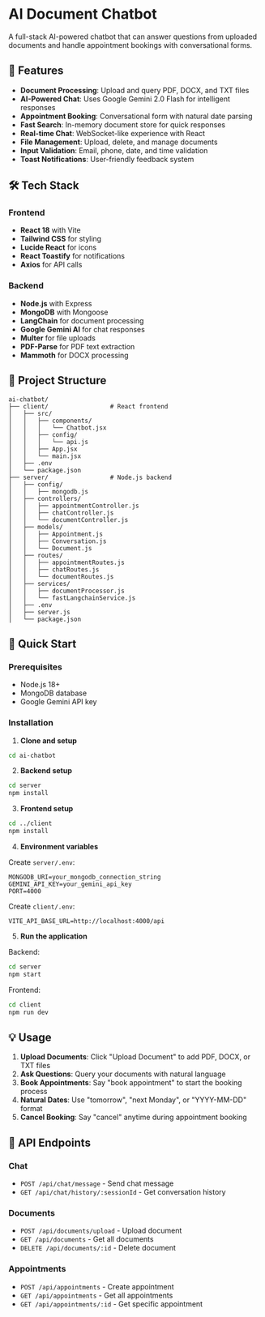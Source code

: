 # AI Document Chatbot

A full-stack AI-powered chatbot that can answer questions from uploaded documents and handle appointment bookings with conversational forms.

## 🚀 Features

- **Document Processing**: Upload and query PDF, DOCX, and TXT files
- **AI-Powered Chat**: Uses Google Gemini 2.0 Flash for intelligent responses
- **Appointment Booking**: Conversational form with natural date parsing
- **Fast Search**: In-memory document store for quick responses
- **Real-time Chat**: WebSocket-like experience with React
- **File Management**: Upload, delete, and manage documents
- **Input Validation**: Email, phone, date, and time validation
- **Toast Notifications**: User-friendly feedback system

## 🛠 Tech Stack

### Frontend
- **React 18** with Vite
- **Tailwind CSS** for styling
- **Lucide React** for icons
- **React Toastify** for notifications
- **Axios** for API calls

### Backend
- **Node.js** with Express
- **MongoDB** with Mongoose
- **LangChain** for document processing
- **Google Gemini AI** for chat responses
- **Multer** for file uploads
- **PDF-Parse** for PDF text extraction
- **Mammoth** for DOCX processing

## 📁 Project Structure

```
ai-chatbot/
├── client/                 # React frontend
│   ├── src/
│   │   ├── components/
│   │   │   └── Chatbot.jsx
│   │   ├── config/
│   │   │   └── api.js
│   │   ├── App.jsx
│   │   └── main.jsx
│   ├── .env
│   └── package.json
├── server/                 # Node.js backend
│   ├── config/
│   │   ├── mongodb.js
│   ├── controllers/
│   │   ├── appointmentController.js
│   │   ├── chatController.js
│   │   └── documentController.js
│   ├── models/
│   │   ├── Appointment.js
│   │   ├── Conversation.js
│   │   └── Document.js
│   ├── routes/
│   │   ├── appointmentRoutes.js
│   │   ├── chatRoutes.js
│   │   └── documentRoutes.js
│   ├── services/
│   │   ├── documentProcessor.js
│   │   └── fastLangchainService.js
│   ├── .env
│   ├── server.js
│   └── package.json
```

## 🚀 Quick Start

### Prerequisites
- Node.js 18+
- MongoDB database
- Google Gemini API key

### Installation

1. **Clone and setup**
```bash
cd ai-chatbot
```

2. **Backend setup**
```bash
cd server
npm install
```

3. **Frontend setup**
```bash
cd ../client
npm install
```

4. **Environment variables**

Create `server/.env`:
```env
MONGODB_URI=your_mongodb_connection_string
GEMINI_API_KEY=your_gemini_api_key
PORT=4000
```

Create `client/.env`:
```env
VITE_API_BASE_URL=http://localhost:4000/api
```

5. **Run the application**

Backend:
```bash
cd server
npm start
```

Frontend:
```bash
cd client
npm run dev
```

## 💡 Usage

1. **Upload Documents**: Click "Upload Document" to add PDF, DOCX, or TXT files
2. **Ask Questions**: Query your documents with natural language
3. **Book Appointments**: Say "book appointment" to start the booking process
4. **Natural Dates**: Use "tomorrow", "next Monday", or "YYYY-MM-DD" format
5. **Cancel Booking**: Say "cancel" anytime during appointment booking

## 🔧 API Endpoints

### Chat
- `POST /api/chat/message` - Send chat message
- `GET /api/chat/history/:sessionId` - Get conversation history

### Documents
- `POST /api/documents/upload` - Upload document
- `GET /api/documents` - Get all documents
- `DELETE /api/documents/:id` - Delete document

### Appointments
- `POST /api/appointments` - Create appointment
- `GET /api/appointments` - Get all appointments
- `GET /api/appointments/:id` - Get specific appointment